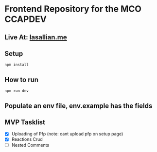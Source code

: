 # Frontend Repository for the MCO CCAPDEV

## Live At: [lasallian.me](lasallian.me)

## Setup

`npm install`

## How to run

`npm run dev`

## Populate an env file, env.example has the fields

## MVP Tasklist

- [x] Uploading of Pfp (note: cant upload pfp on setup page)
- [x] Reactions Crud
- [ ] Nested Comments
